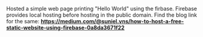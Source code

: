 Hosted a simple web page printing "Hello World" using the firbase. Firebase provides local hosting before hosting in the public domain. Find the blog link for the same:
**https://medium.com/@suniel.vns/how-to-host-a-free-static-website-using-firebase-0a8da3671f22**
